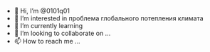 - 👋 Hi, I’m @0101q01
- 👀 I’m interested in проблема глобального потепления климата 
- 🌱 I’m currently learning 
- 💞️ I’m looking to collaborate on ...
- 📫 How to reach me ...

<!---
0101q01/0101q01 is a ✨ special ✨ repository because its `README.md` (this file) appears on your GitHub profile.
You can click the Preview link to take a look at your changes.
--->
